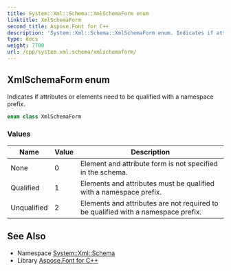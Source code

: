 ```yaml
---
title: System::Xml::Schema::XmlSchemaForm enum
linktitle: XmlSchemaForm
second_title: Aspose.Font for C++
description: 'System::Xml::Schema::XmlSchemaForm enum. Indicates if attributes or elements need to be qualified with a namespace prefix in C++.'
type: docs
weight: 7700
url: /cpp/system.xml.schema/xmlschemaform/
---
```

## XmlSchemaForm enum


Indicates if attributes or elements need to be qualified with a namespace prefix.

```cpp
enum class XmlSchemaForm
```

### Values

| Name | Value | Description |
| --- | --- | --- |
| None | 0 | Element and attribute form is not specified in the schema. |
| Qualified | 1 | Elements and attributes must be qualified with a namespace prefix. |
| Unqualified | 2 | Elements and attributes are not required to be qualified with a namespace prefix. |

## See Also

* Namespace [System::Xml::Schema](../)
* Library [Aspose.Font for C++](../../)
